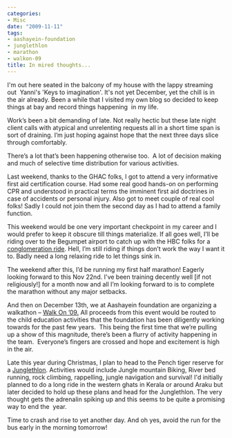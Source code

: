 ```yaml
---
categories:
- Misc
date: "2009-11-11"
tags:
- aashayein-foundation
- junglethlon
- marathon
- walkon-09
title: In mired thoughts...
---
```


I'm out here seated in the balcony of my house with the lappy streaming out  Yanni's 'Keys to imagination'. It's not yet December, yet the chill is in the air already. Been a while that I visited my own blog so decided to keep things at bay and record things happening  in my life.

Work’s been a bit demanding of late. Not really hectic but these late night client calls with atypical and unrelenting requests all in a short time span is sort of draining. I’m just hoping against hope that the next three days slice through comfortably.

There’s a lot that’s been happening otherwise too.  A lot of decision making and much of selective time distribution for various activities.

Last weekend, thanks to the GHAC folks, I got to attend a very informative first aid certification course. Had some real good hands-on on performing CPR and understood in practical terms the imminent first aid doctrines in case of accidents or personal injury. Also got to meet couple of real cool folks! Sadly I could not join them the second day as I had to attend a family function.

This weekend would be one very important checkpoint in my career and I would prefer to keep it obscure till things materialize. If all goes well, I’ll be riding over to the Begumpet airport to catch up with the HBC folks for a [conglomeration ride](http://www.meetup.com/HyderabadBicyclingClub/calendar/11839620/). Hell, I’m still riding if things don’t work the way I want it to. Badly need a long relaxing ride to let things sink in.

The weekend after this, I’d be running my first half marathon! Eagerly looking forward to this Nov 22nd. I've been training decently well \[if not religiously!\] for a month now and all I’m looking forward to is to complete the marathon without any major setbacks.

And then on December 13th, we at Aashayein foundation are organizing a walkathon – [Walk On ’09.](http://in.aashayeinfoundation.org/walk-for-a-cause/) All proceeds from this event would be routed to the child education activities that the foundation has been diligently working towards for the past few years.  This being the first time that we’re pulling up a show of this magnitude, there’s been a flurry of activity happening in the team.  Everyone’s fingers are crossed and hope and excitement is high in the air.

Late this year during Christmas, I plan to head to the Pench tiger reserve for a [Junglethlon](http://www.facebook.com/home.php#/event.php?eid=176390600814). Activities would include Jungle mountain Biking, River bed running, rock climbing, rappelling, jungle navigation and survival! I'd initially planned to do a long ride in the western ghats in Kerala or around Araku but later decided to hold up these plans and head for the Junglethlon. The very thought gets the adrenalin spiking up and this seems to be quite a promising way to end the  year.

Time to crash and rise to yet another day. And oh yes, avoid the run for the bus early in the morning tomorrow!
